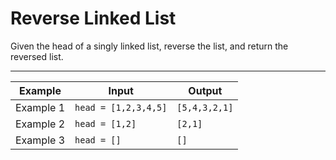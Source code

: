 # Reverse Linked List

Given the head of a singly linked list, reverse the list, and return the reversed list.

---

| Example   | Input                | Output        |
| --------- | -------------------- | ------------- |
| Example 1 | `head = [1,2,3,4,5]` | `[5,4,3,2,1]` |
| Example 2 | `head = [1,2]`       | `[2,1]`       |
| Example 3 | `head = []`          | `[]`          |
